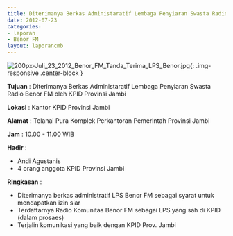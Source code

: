 ```yaml
---
title: Diterimanya Berkas Administaratif Lembaga Penyiaran Swasta Radio Benor FM oleh KPID Provinsi Jambi
date: 2012-07-23
categories:
- laporan
- Benor FM
layout: laporancmb
---
```

	
![200px-Juli_23_2012_Benor_FM_Tanda_Terima_LPS_Benor.jpg](/uploads/200px-Juli_23_2012_Benor_FM_Tanda_Terima_LPS_Benor.jpg){: .img-responsive .center-block }	
	
**Tujuan** :	Diterimanya Berkas Administaratif Lembaga Penyiaran Swasta Radio Benor FM oleh KPID Provinsi Jambi
	
**Lokasi** :	Kantor KPID Provinsi Jambi
	
**Alamat** : 	Telanai Pura Komplek Perkantoran Pemerintah Provinsi Jambi
	
**Jam** :	10.00 - 11.00 WIB
	
**Hadir** :	
*	Andi Agustanis
*	4 orang anggota KPID Provinsi Jambi

**Ringkasan** :	
*	Diterimanya berkas administratif LPS Benor FM sebagai syarat untuk mendapatkan izin siar
*	Terdaftarnya Radio Komunitas Benor FM sebagai LPS yang sah di KPID (dalam prosaes)
*	Terjalin komunikasi yang baik dengan KPID Prov. Jambi
